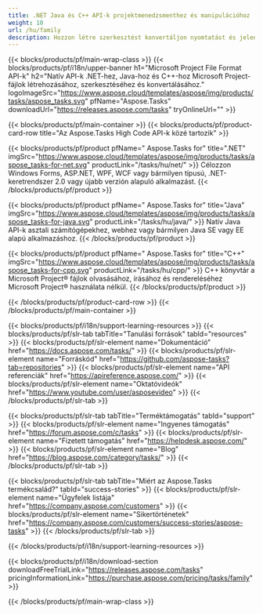 ```yaml
---
title: .NET Java és C++ API-k projektmenedzsmenthez és manipulációhoz 
weight: 10
url: /hu/family
description: Hozzon létre szerkesztést konvertáljon nyomtatást és jelenítsen meg Microsoft Project MPP MPT MPX XML fájlokat .NET és Java alkalmazásokban a megfelelő könyvtár használatával, az MS Project telepítése nélkül
---
```


{{< blocks/products/pf/main-wrap-class >}}
{{< blocks/products/pf/i18n/upper-banner h1="Microsoft Project File Format API-k" h2="Natív API-k .NET-hez, Java-hoz és C++-hoz Microsoft Project-fájlok létrehozásához, szerkesztéséhez és konvertálásához." logoImageSrc="https://www.aspose.cloud/templates/aspose/img/products/tasks/aspose_tasks.svg" pfName="Aspose.Tasks" downloadUrl="https://releases.aspose.com/tasks" tryOnlineUrl="" >}}

{{< blocks/products/pf/main-container >}}
{{< blocks/products/pf/product-card-row title="Az Aspose.Tasks High Code API-k közé tartozik" >}}

{{< blocks/products/pf/product pfName=" Aspose.Tasks for" title=".NET" imgSrc="https://www.aspose.cloud/templates/aspose/img/products/tasks/aspose_tasks-for-net.svg" productLink="/tasks/hu/net/" >}}
Célozzon Windows Forms, ASP.NET, WPF, WCF vagy bármilyen típusú, .NET-keretrendszer 2.0 vagy újabb verzión alapuló alkalmazást.
{{< /blocks/products/pf/product >}}

{{< blocks/products/pf/product pfName=" Aspose.Tasks for" title="Java" imgSrc="https://www.aspose.cloud/templates/aspose/img/products/tasks/aspose_tasks-for-java.svg" productLink="/tasks/hu/java/" >}}
Natív Java API-k asztali számítógépekhez, webhez vagy bármilyen Java SE vagy EE alapú alkalmazáshoz.
{{< /blocks/products/pf/product >}}

{{< blocks/products/pf/product pfName=" Aspose.Tasks for" title="C++" imgSrc="https://www.aspose.cloud/templates/aspose/img/products/tasks/aspose_tasks-for-cpp.svg" productLink="/tasks/hu/cpp/" >}}
C++ könyvtár a Microsoft Project® fájlok olvasásához, írásához és rendereléséhez Microsoft Project® használata nélkül.
{{< /blocks/products/pf/product >}}

{{< /blocks/products/pf/product-card-row >}}
{{< /blocks/products/pf/main-container >}}

{{< blocks/products/pf/i18n/support-learning-resources >}}
{{< blocks/products/pf/slr-tab tabTitle="Tanulási források" tabId="resources" >}}
{{< blocks/products/pf/slr-element name="Dokumentáció" href="https://docs.aspose.com/tasks/" >}}
{{< blocks/products/pf/slr-element name="Forráskód" href="https://github.com/aspose-tasks?tab=repositories" >}}
{{< blocks/products/pf/slr-element name="API referenciák" href="https://apireference.aspose.com/" >}}
{{< blocks/products/pf/slr-element name="Oktatóvideók" href="https://www.youtube.com/user/asposevideo" >}}
{{< /blocks/products/pf/slr-tab >}}

{{< blocks/products/pf/slr-tab tabTitle="Terméktámogatás" tabId="support" >}}
{{< blocks/products/pf/slr-element name="Ingyenes támogatás" href="https://forum.aspose.com/c/tasks" >}}
{{< blocks/products/pf/slr-element name="Fizetett támogatás" href="https://helpdesk.aspose.com/" >}}
{{< blocks/products/pf/slr-element name="Blog" href="https://blog.aspose.com/category/tasks/" >}}
{{< /blocks/products/pf/slr-tab >}}

{{< blocks/products/pf/slr-tab tabTitle="Miért az Aspose.Tasks termékcsalád?" tabId="success-stories" >}}
{{< blocks/products/pf/slr-element name="Ügyfelek listája" href="https://company.aspose.com/customers" >}}
{{< blocks/products/pf/slr-element name="Sikertörténetek" href="https://company.aspose.com/customers/success-stories/aspose-tasks" >}}
{{< /blocks/products/pf/slr-tab >}}

{{< /blocks/products/pf/i18n/support-learning-resources >}}

{{< blocks/products/pf/i18n/download-section downloadFreeTrialLink="https://releases.aspose.com/tasks" pricingInformationLink="https://purchase.aspose.com/pricing/tasks/family" >}}

{{< /blocks/products/pf/main-wrap-class >}}